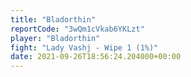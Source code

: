 ```yaml
---
title: "Bladorthin"
reportCode: "3wQm1cVkab6YKLzt"
player: "Bladorthin"
fight: "Lady Vashj - Wipe 1 (1%)"
date: 2021-09-26T18:56:24.204000+00:00
---
```

